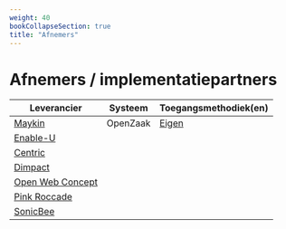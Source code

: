 ```yaml
---
weight: 40
bookCollapseSection: true
title: "Afnemers"
---
```


# Afnemers / implementatiepartners

| Leverancier                      | Systeem  | Toegangsmethodiek(en)                                                                                                                  |  
|----------------------------------|----------|----------------------------------------------------------------------------------------------------------------------------------------|
| [Maykin](maykin)                 | OpenZaak | [Eigen](https://github.com/open-zaak/open-zaak/blob/d9c14e1257d6ec6751b218b18cdd9eae4b8f9b63/docs/manual/general.rst#api-autorisaties) |
| [Enable-U](enable-u)             |          |                                                                                                                                        |
| [Centric](centric)               |          |                                                                                                                                        |
| [Dimpact](dimpact)               |          |                                                                                                                                        |
| [Open Web Concept](openwebconcept) |          |                                                                                                                                        |
| [Pink Roccade](pink_roccade)     |          |                                                                                                                                        |
| [SonicBee](sonicbee)             |          |                                                                                                                                        |
